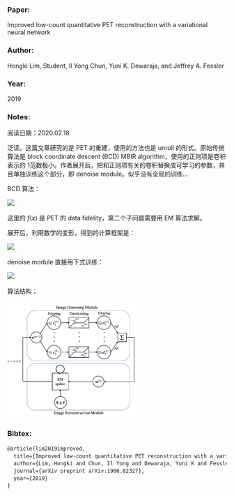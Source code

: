 ### Paper:

Improved low-count quantitative PET reconstruction with a variational neural network

### Author:

Hongki Lim, Student, Il Yong Chun, Yuni K. Dewaraja, and Jeffrey A. Fessler

### Year:

2019

### Notes:

阅读日期：2020.02.18

泛读。这篇文章研究的是 PET 的重建，使用的方法也是 unroll 的形式。原始传统算法是 block coordinate descent (BCD) MBIR algorithm，使用的正则项是卷积表示的 1范数极小。作者展开后，把和正则项有关的卷积替换成可学习的参数，并且单独训练这个部分，即 denoise module。似乎没有全局的训练...

BCD 算法：

<img src="http://latex.codecogs.com/svg.latex? \begin{aligned}\left\{\boldsymbol{z}_{k}^{(n+1)}\right\} &=\underset{\left\{\boldsymbol{z}_{k}\right\}}{\arg \min }\left\|\boldsymbol{c}_{k} * \boldsymbol{x}^{(n)}-\boldsymbol{z}_{k}\right\|_{2}^{2}+\alpha_{k}\left\|\boldsymbol{z}_{k}\right\|_{1} \\ &=\mathcal{T}\left(\boldsymbol{c}_{k} * \boldsymbol{x}^{(n)}, \alpha_{k}\right) \\ \boldsymbol{x}^{(n+1)} &=\underset{\boldsymbol{x}}{\arg \min } f(\boldsymbol{x})+\beta\left(\sum_{k=1}^{K}\left\|\boldsymbol{c}_{k} * \boldsymbol{x}-\boldsymbol{z}_{k}^{(n+1)}\right\|_{2}^{2}\right) \end{aligned}" border="0"/>

这里的 $f(x)$ 是 PET 的 data fidelity，第二个子问题需要用 EM 算法求解。

展开后，利用数学的变形，得到的计算框架是：

<img src="http://latex.codecogs.com/svg.latex? \begin{array}{l}{\boldsymbol{u}^{(n+1)}=\sum_{k=1}^{K} \boldsymbol{d}_{k}^{(n+1)} *\left(\mathcal{T}\left(\boldsymbol{c}_{k}^{(n+1)} * \boldsymbol{x}^{(n)}, \alpha_{k}^{(n+1)}\right)\right)} \\ {\boldsymbol{x}^{(n+1)}=\underset{\boldsymbol{x}}{\arg \min } f(\boldsymbol{x})+\beta\left\|\boldsymbol{x}-\boldsymbol{u}^{(n+1)}\right\|_{2}^{2}}\end{array}" border="0"/>

denoise module 直接用下式训练：

<img src="http://latex.codecogs.com/svg.latex? \underset{\left\{\boldsymbol{c}_{k}\right\},\left\{\boldsymbol{d}_{k}\right\},\left\{\alpha_{k}\right\}}{\arg \min } \sum_{l=1}^{L}\left\|\boldsymbol{x}_{\text {true, }, l}-\sum_{k=1}^{K} \boldsymbol{d}_{k} *\left(\mathcal{T}\left(\boldsymbol{c}_{k} * \boldsymbol{x}_{l}^{(n)}, \alpha_{k}\right)\right)\right\|_{2}^{2}" border="0"/>

算法结构：

<img src="https://raw.githubusercontent.com/Theodore-PKU/pictures/master/20200218115439.png" width="60%"/>

### Bibtex:

```latex
@article{lim2019improved,
  title={Improved low-count quantitative PET reconstruction with a variational neural network},
  author={Lim, Hongki and Chun, Il Yong and Dewaraja, Yuni K and Fessler, Jeffrey A},
  journal={arXiv preprint arXiv:1906.02327},
  year={2019}
}
```

